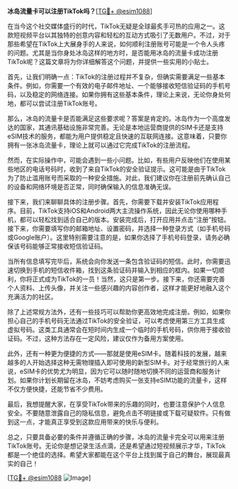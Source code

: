 **冰岛流量卡可以注册TikTok吗？**[[TG💪+ @esim1088](https://t.me/s/esim1088)]

在当今这个社交媒体盛行的时代，TikTok无疑是全球最炙手可热的应用之一。这款短视频平台以其独特的创意内容和轻松的互动方式吸引了无数用户。不过，对于那些希望在TikTok上大展身手的人来说，如何顺利注册账号可能是一个令人头疼的问题。尤其是当你身处冰岛这样的地方时，是否能用冰岛的流量卡成功注册TikTok呢？这篇文章将为你详细解答这个问题，并提供一些实用的小贴士。

首先，让我们明确一点：TikTok的注册过程并不复杂，但确实需要满足一些基本条件。例如，你需要一个有效的电子邮件地址、一个能够接收短信验证码的手机号码，以及稳定的网络连接。如果你拥有这些基本条件，理论上来说，无论你身处何地，都可以尝试注册TikTok账号。

那么，冰岛的流量卡是否能满足这些要求呢？答案是肯定的。冰岛作为一个高度发达的国家，其通讯基础设施非常完善。无论是本地运营商提供的SIM卡还是支持eSIM技术的服务，都能为用户提供稳定且快速的互联网连接。这意味着，只要你拥有一张冰岛流量卡，理论上就可以通过它完成TikTok的注册流程。

然而，在实际操作中，可能会遇到一些小问题。比如，有些用户反映他们在使用某些地区的电话号码时，收到了来自TikTok的安全验证提示。这可能是由于TikTok为了防止滥用账号而采取的一种安全措施。对此，我们建议你在注册前先确认自己的设备和网络环境是否正常，同时确保输入的信息准确无误。

接下来，我们来聊聊具体的注册步骤。首先，你需要下载并安装TikTok应用程序。目前，TikTok支持iOS和Android两大主流操作系统，因此无论你使用哪种手机，都可以轻松找到适合自己的版本。安装完成后，打开应用并点击“注册”按钮。接下来，你需要填写你的邮箱地址、设置密码，并选择一种登录方式（如手机号码或Google账户）。这里特别需要注意的是，如果你选择了手机号码登录，请务必确保该号码能够正常接收短信验证码。

当所有信息填写完毕后，系统会向你发送一条包含验证码的短信。此时，你需要迅速切换到手机的短信收件箱，找到这条验证码并输入到相应的框内。如果一切顺利，你将正式成为TikTok的一员！当然，这只是第一步。接下来，你还需要完善个人资料、上传头像，并关注一些感兴趣的内容创作者，这样才能更好地融入这个充满活力的社区。

除了上述常规方法外，还有一些技巧可以帮助你更高效地完成注册。例如，如果你担心自己的手机号码无法通过TikTok的安全验证，可以考虑使用第三方工具生成虚拟号码。这类工具通常会在短时间内生成一个临时的手机号码，供你用于接收验证码。不过，这种方法存在一定风险，建议仅作为备用方案使用。

此外，还有一种更为便捷的方式——那就是使用eSIM卡。随着科技的发展，越来越多的人开始选择这种无需物理插入即可使用的新型SIM卡。对于经常旅行的人来说，eSIM卡的优势尤为明显，因为它可以随时随地切换不同的运营商和服务计划。如果你计划长期留在冰岛，不妨考虑购买一张支持eSIM功能的流量卡，这样不仅方便快捷，还能节省不少费用。

最后，我想提醒大家，在享受TikTok带来的乐趣的同时，也要注意保护个人信息安全。不要随意泄露自己的隐私信息，避免点击不明链接或下载可疑软件。只有做到这一点，才能真正享受到这款应用带来的快乐与便利。

总之，只要具备必要的条件并遵循正确的步骤，冰岛的流量卡完全可以用来注册TikTok账号。无论你是想记录生活点滴，还是希望通过短视频展示才华，TikTok都是一个绝佳的选择。希望大家都能在这个平台上找到属于自己的舞台，展现最真实的自己！

[[TG💪+ @esim1088](https://t.me/s/esim1088) ![Image](https://i.postimg.cc/4NQfJmqS/Snipaste-2025-05-13-00-14-12.png)]